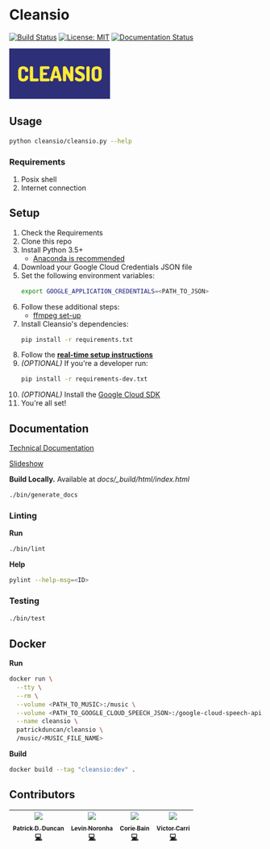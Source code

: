 # Cleansio

[![Build Status](https://travis-ci.com/PatrickDuncan/cleansio.svg?token=9iihWUtXPiNNfbJx3N13&branch=master)](https://travis-ci.com/PatrickDuncan/cleansio) [![License: MIT](https://img.shields.io/badge/License-MIT-yellow.svg)](https://opensource.org/licenses/MIT) [![Documentation Status](https://readthedocs.org/projects/cleansio/badge/?version=latest)](https://cleansio.readthedocs.io/en/latest/?badge=latest)


<img src="media/logo.png" width="200px" alt="logo">

## Usage

```sh
python cleansio/cleansio.py --help
```

### Requirements

1. Posix shell
2. Internet connection

## Setup

1. Check the Requirements
2. Clone this repo
3. Install Python 3.5+
    - [Anaconda is recommended](https://www.anaconda.com/download/)
4. Download your Google Cloud Credentials JSON file
5. Set the following environment variables:
    ```sh
    export GOOGLE_APPLICATION_CREDENTIALS=<PATH_TO_JSON>
    ```
6. Follow these additional steps:
    - [ffmpeg set-up](https://github.com/jiaaro/pydub#getting-ffmpeg-set-up)
7. Install Cleansio's dependencies:
    ```sh
    pip install -r requirements.txt
    ```
8. Follow the **[real-time setup instructions](https://github.com/PatrickDuncan/cleansio/wiki/Real-Time-Installation)**
9. _(OPTIONAL)_ If you're a developer run:
    ```sh
    pip install -r requirements-dev.txt
    ```
10. _(OPTIONAL)_ Install the [Google Cloud SDK](https://cloud.google.com/sdk/docs/)
11. You're all set!

## Documentation

[Technical Documentation](https://patrickdduncan.com/cleansio)

[Slideshow](https://patrickdduncan.com/clenasio-slideshow)

**Build Locally.** Available at _docs/\_build/html/index.html_
```sh
./bin/generate_docs
```

### Linting

**Run**
```sh
./bin/lint
```

**Help**
```sh
pylint --help-msg=<ID>
```

### Testing

```sh
./bin/test
```

## Docker

**Run**
```sh
docker run \
  --tty \
  --rm \
  --volume <PATH_TO_MUSIC>:/music \
  --volume <PATH_TO_GOOGLE_CLOUD_SPEECH_JSON>:/google-cloud-speech-api.json \
  --name cleansio \
  patrickduncan/cleansio \
  /music/<MUSIC_FILE_NAME>
```

**Build**
```sh
docker build --tag "cleansio:dev" .
```

## Contributors

<!-- ALL-CONTRIBUTORS-LIST:START - Do not remove or modify this section -->
| [<img src="https://avatars.githubusercontent.com/u/6889074?v=3" width="100px;"/><br /><sub><b>Patrick D. Duncan</b></sub>](https://patrickduncan.co)<br /> [💻](https://github.com/patrickduncan/cleansio/commits?author=patrickduncan) | [<img src="https://avatars.githubusercontent.com/u/11710526?v=3" width="100px;"/><br /><sub><b>Levin Noronha</b></sub>](https://github.com/levin-noro)<br /> [💻](https://github.com/patrickduncan/cleansio/commits?author=levin-noro) | [<img src="https://avatars.githubusercontent.com/u/15528033?v=3" width="100px;"/><br /><sub><b>Corie Bain</b></sub>](https://github.com/c-bain)<br /> [💻](https://github.com/patrickduncan/cleansio/commits?author=c-bain) | [<img src="https://avatars.githubusercontent.com/u/1454713?v=3" width="100px;"/><br /><sub><b>Victor Carri</b></sub>](https://github.com/VictorCarri)<br /> [💻](https://github.com/patrickduncan/cleansio/commits?author=VictorCarri) |
| :---: | :---: | :---: | :---: |
<!-- ALL-CONTRIBUTORS-LIST:END -->
